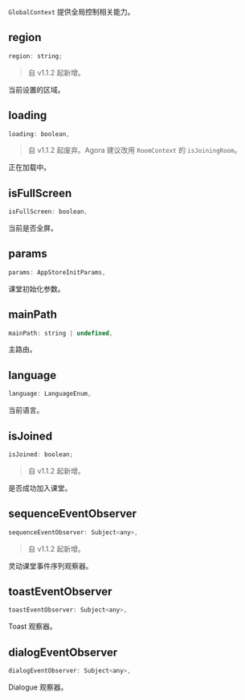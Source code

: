 `GlobalContext` 提供全局控制相关能力。

## region

```javascript
region: string;
```

> 自 v1.1.2 起新增。

当前设置的区域。

## loading

```javascript
loading: boolean,
```

> 自 v1.1.2 起废弃。Agora 建议改用 `RoomContext` 的 `isJoiningRoom`。

正在加载中。

## isFullScreen

```javascript
isFullScreen: boolean,
```

当前是否全屏。

## params

```javascript
params: AppStoreInitParams,
```

课堂初始化参数。

## mainPath

```javascript
mainPath: string | undefined,
```

主路由。

## language

```javascript
language: LanguageEnum,
```

当前语言。

## isJoined

```javascript
isJoined: boolean;
```

> 自 v1.1.2 起新增。

是否成功加入课堂。

## sequenceEventObserver

```javascript
sequenceEventObserver: Subject<any>,
```

> 自 v1.1.2 起新增。

灵动课堂事件序列观察器。

## toastEventObserver

```javascript
toastEventObserver: Subject<any>,
```

Toast 观察器。

## dialogEventObserver

```javascript
dialogEventObserver: Subject<any>,
```

Dialogue 观察器。
